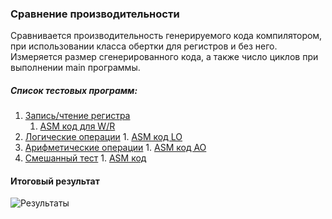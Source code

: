 ### Сравнение производительности

Сравнивается производительность генерируемого кода компилятором, при использовании класса обертки для регистров и без него.\
Измеряется размер сгенерированного кода, а также число циклов при выполнении main программы.
##### Список тестовых программ:
  1. [Запись/чтение регистра]
     1. [ASM код для W/R]
  2. [Логические операции]
    1. [ASM код LO]
  3. [Арифметические операции]
    1. [ASM код AO]
  4. [Смешанный тест]
    1. [ASM код]
#### Итоговый результат
 ![Результаты]


[Запись/чтение регистра]:https://github.com/Reifat/MetaBitLibrary/tree/master/test/pictures/1.%20RECORD_WORD_TEST
[ASM код для W/R]:https://raw.githubusercontent.com/Reifat/MetaBitLibrary/master/test/pictures/1.%20RECORD_WORD_TEST/asm.bmp

[Логические операции]:https://github.com/Reifat/MetaBitLibrary/tree/master/test/pictures/2.%20LOGICAL_OPERATION_TEST
[ASM код LO]:https://raw.githubusercontent.com/Reifat/MetaBitLibrary/master/test/pictures/2.%20LOGICAL_OPERATION_TEST/asm.bmp

[Арифметические операции]:https://github.com/Reifat/MetaBitLibrary/tree/master/test/pictures/3.%20ARITHMETIC_OPERATIONS_TEST
[ASM код AO]:https://raw.githubusercontent.com/Reifat/MetaBitLibrary/master/test/pictures/3.%20ARITHMETIC_OPERATIONS_TEST/asm.bmp

[Смешанный тест]:https://github.com/Reifat/MetaBitLibrary/tree/master/test/pictures/4.%20COMPLEX_TEST
[ASM код]:https://github.com/Reifat/MetaBitLibrary/tree/master/test/asm_file

[Результаты]: https://github.com/Reifat/MetaBitLibrary/blob/master/test/pictures/Result_Test.PNG
